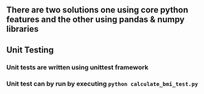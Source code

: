 ## There are two solutions one using core python features and the other using pandas & numpy libraries

## Unit Testing

### Unit tests are written using unittest framework

### Unit test can by run by executing `python calculate_bmi_test.py`
